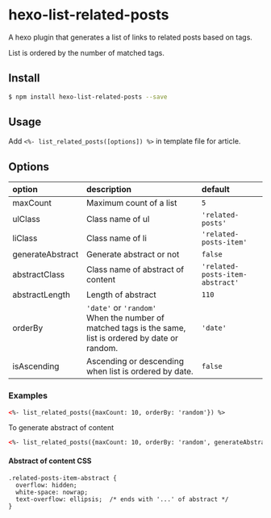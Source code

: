 # hexo-list-related-posts

A hexo plugin that generates a list of links to related posts based on tags.

List is ordered by the number of matched tags.

## Install

```sh
$ npm install hexo-list-related-posts --save
```

## Usage

Add `<%- list_related_posts([options]) %>` in template file for article.

## Options
| option | description | default |
| :--- | :--- | :--- |
| maxCount| Maximum count of a list | `5` |
| ulClass| Class name of ul | `'related-posts'` |
| liClass| Class name of li | `'related-posts-item'` |
| generateAbstract| Generate abstract or not | `false` |
| abstractClass| Class name of abstract of content | `'related-posts-item-abstract'` |
| abstractLength| Length of abstract | `110` |
| orderBy| `'date'` or `'random'`<br> When the number of matched tags is the same, list is ordered by date or random. | `'date'` |
| isAscending| Ascending or descending when list is ordered by date. | `false`

### Examples

```html
<%- list_related_posts({maxCount: 10, orderBy: 'random'}) %>
```

To generate abstract of content
```html
<%- list_related_posts({maxCount: 10, orderBy: 'random', generateAbstract: true}) %>
```

#### Abstract of content CSS
```
.related-posts-item-abstract {
  overflow: hidden;
  white-space: nowrap;
  text-overflow: ellipsis;  /* ends with '...' of abstract */
}
```
